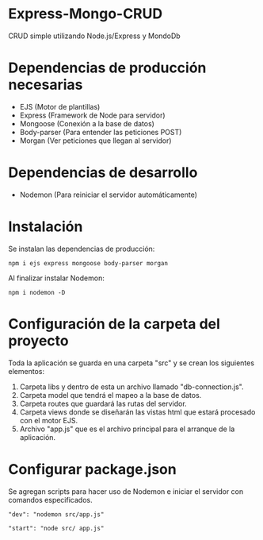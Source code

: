 # Express-Mongo-CRUD
CRUD simple utilizando Node.js/Express y MondoDb

# Dependencias de producción necesarias
- EJS                (Motor de plantillas)
- Express            (Framework de Node para servidor)
- Mongoose           (Conexión  a la base de datos)
- Body-parser        (Para entender las peticiones POST)
- Morgan             (Ver peticiones que llegan al servidor)

# Dependencias de desarrollo
- Nodemon           (Para reiniciar el servidor automáticamente)


# Instalación 
Se instalan las dependencias de producción:

`npm i ejs express mongoose body-parser morgan`

Al finalizar instalar Nodemon:

`npm i nodemon -D `

# Configuración de la carpeta del proyecto
Toda la aplicación se guarda en una carpeta "src" y se crean los siguientes elementos:

1. Carpeta libs y dentro de esta un archivo llamado "db-connection.js".
2. Carpeta model que tendrá el mapeo a la base de datos.
3. Carpeta routes que guardará las rutas del servidor.
4. Carpeta views donde se diseñarán las vistas html que estará procesado con el motor EJS.
5. Archivo "app.js" que es el archivo principal para el arranque de la aplicación.

# Configurar package.json
Se agregan scripts para hacer uso de Nodemon e iniciar el servidor con comandos especificados.


`"dev": "nodemon src/app.js"`

`"start": "node src/ app.js"`

